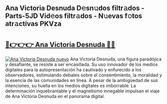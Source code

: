## Ana Victoria Desnuda D𝚎sn𝚞dos filtr𝚊dos - Parts-5JD Vid𝚎os filtr𝚊dos - N𝚞evas f𝚘tos atr𝚊ctivas PKVza

# <h2><a href="http://mbcrlez.tromn.icu/?c=Ana+Victoria+Desnuda">🔗👉👉👉 Ana Victoria Desnuda 🔗🔗</a></h2>

[![Ana Victoria Desnuda nuevo](https://i.imgur.com/pEAQMta.gif)](http://mbcrlez.tromn.icu/?c=Ana+Victoria+Desnuda)
Ana Victoria Desnuda, una figura paradójica y desafiante, se resiste a ser encasillada. Su uso innovador de los medios digitales para la autopresentación ha cautivado y enfurecido a los observadores, estimulando debates sobre el consentimiento, la moralidad y la esencia de las comunidades en línea. A pesar de la ambigüedad de sus intenciones, su huella en los medios digitales es imborrable. La determinación inquebrantable y el magnetismo innegable impulsan el viaje de Ana Victoria Desnuda en el panorama digital.
